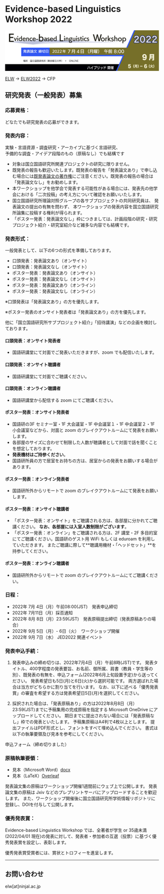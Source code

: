 # Evidence-based Linguistics Workshop 2022
![ELW_CFP_LOGO.png](ELW_CFP_LOGO.png)

[ELW](../index.md) → [ELW2022](index.md) → CFP

## 研究発表（一般発表）募集

### 応募資格：
どなたでも研究発表の応募ができます。

### 発表内容：
実験・言語資源・調査研究・アーカイブに基づく言語研究、  
予備的な調査・アイデア段階のもの（原稿なし）でも結構です

- 対象は国立国語研究所関連プロジェクトの研究に限りません。
- 既発表の報告も歓迎いたします。既発表の報告を「発表論文あり」で申し込む場合には[既発表論文の著作権](../copyright.md)にご注意ください。既発表の報告の場合は「発表論文なし」をお勧めします。
- 本ワークショップを他学会で発表する可能性がある場合には、発表先の他学会における「二次投稿」の考え方について確認をお願いいたします。
- 国立国語研究所理論対照グループの各サブプロジェクトの共同研究員は、
発表論文の提出の有無を問わず、
本ワークショップの発表内容を国立国語研究所論集に投稿する権利が得られます。
- 「ポスター発表：発表論文なし」枠につきましては、計画段階の研究・研究プロジェクト紹介・研究室紹介など雑多な内容でも結構です。

### 発表形式：

一般発表として、以下の6つの形式を準備しております。

- 口頭発表：発表論文あり（オンサイト）
- 口頭発表：発表論文なし（オンサイト）
- ポスター発表：発表論文あり（オンサイト）
- ポスター発表：発表論文なし（オンサイト）
- ポスター発表：発表論文あり（オンライン）
- ポスター発表：発表論文なし（オンライン）

※口頭発表は「発表論文あり」の方を優先します。

※ポスター発表のオンサイト発表者は「発表論文あり」の方を優先します。

他に「国立国語研究所サブプロジェクト紹介」「招待講演」などの企画を検討しております。

#### 口頭発表：オンサイト発表者
- 国語研講堂にて対面でご発表いただきますが、zoom でも配信いたします。

#### 口頭発表：オンサイト聴講者
- 国語研講堂にて対面でご聴講ください。

#### 口頭発表：オンライン聴講者
- 国語研講堂から配信する zoom にてご聴講ください。

#### ポスター発表：オンサイト発表者
- 国語研の3F セミナー室・1F 大会議室・1F 中会議室１・1F 中会議室２・1F 小会議室などから、対面と zoom のブレイクアウトルームにて発表をお願いします。
- 各部屋のサイズに合わせて制限した人数が聴講者として対面で話を聞くことを想定しております。
- **発表機材はご持参ください**。
- 国語研所員の方で居室をお持ちの方は、居室からの発表をお願いする場合があります。

#### ポスター発表：オンライン発表者
- 国語研所外からリモートで zoom のブレイクアウトルームにて発表をお願いします。

#### ポスター発表：オンサイト聴講者
- 「ポスター発表：オンサイト」をご聴講される方は、各部屋に分かれてご聴講ください。
**なお、各部屋には入室人数制限がございます**。
- 「ポスター発表：オンライン」をご聴講される方は、2F 講堂・2F 多目的室にてご聴講ください。国語研のゲスト用 WiFi もしくは eduroam を利用していただきます。
またご聴講に際して**聴講用機材・「ヘッドセット」**を持参してください。

#### ポスター発表：オンライン聴講者
- 国語研所外からリモートで zoom のブレイクアウトルームにてご聴講ください。

### 日程：
- 2022年 7月 4日（月）午前08:00(JST)　発表申込締切
- 2022年 7月11日（月）採否通知
- 2022年 8月 8日（月）23:59(JST)　発表原稿提出締切（発表原稿ありの場合）
- 2022年 9月 5日（月）- 6日（火）　ワークショップ開催
- 2022年 9月 7日（水） JED2022 関連イベント

### 発表申込手続：

1. 発表申込みの締め切りは、2022年7月4日（月）午前8時(JST)です。
発表タイトル、400字程度の発表要旨、お名前、御所属、肩書（教員・学生等の別）、既発表の有無を、申込フォーム(2022年6月上旬設置予定)から送ってください。
発表希望日も5日(月)と6日(火)から選択可能です。
両方選ばれた場合は当方がどちらかに割り当てを行います。
なお、以下に述べる「優秀発表賞」の審査を希望する方は発表希望日5日(月)を選択してください。

2. 採択された場合は、「発表原稿あり」の方は2022年8月8日（月）23:59(JST)までに予稿集用の完成原稿を指定する Microsoft OneDrive にアップロードしてください。
期日までに提出されない場合には「発表原稿なし」枠での発表といたします。
予稿集原稿はA4判で4枚以上とします。
提出ファイルはPDF形式とし、フォントをすべて埋め込んでください。
書式は以下の執筆要領及び見本を参考にしてください。

申込フォーム（締め切りました）

### 原稿執筆要領：

- 見本（Microsoft Word）[docx](ELW2022_sample.docx)
- 見本（LaTeX）[Overleaf](https://www.overleaf.com/read/xvxktfcxpsmm)

発表論文集の原稿はワークショップ開催1週間前にウェブ上で公開します。
発表論文集の原稿は Jxiv などのプレプリントサーバにアップロードすることを歓迎します。
また、ワークショップ開催後に国立国語研究所学術情報リポジトリに登録し、DOIを付与して公開します。

### 優秀発表賞：

Evidence-based Linguistics Workshop では、全著者が学生 or 35歳未満 (2022/04/01 現在)の発表に対して、発表者・参加者の互選（投票）に基づく優秀発表賞を設定し、表彰します。

優秀発表賞受賞者には、賞状とトロフィーを進呈します。

---

## お問い合わせ

elw[at]ninjal.ac.jp
